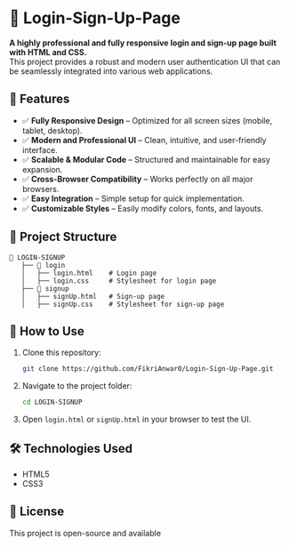 # 🚀 Login-Sign-Up-Page

**A highly professional and fully responsive login and sign-up page built with HTML and CSS.**  
This project provides a robust and modern user authentication UI that can be seamlessly integrated into various web applications.

## 🌟 Features
- ✅ **Fully Responsive Design** – Optimized for all screen sizes (mobile, tablet, desktop).
- ✅ **Modern and Professional UI** – Clean, intuitive, and user-friendly interface.
- ✅ **Scalable & Modular Code** – Structured and maintainable for easy expansion.
- ✅ **Cross-Browser Compatibility** – Works perfectly on all major browsers.
- ✅ **Easy Integration** – Simple setup for quick implementation.
- ✅ **Customizable Styles** – Easily modify colors, fonts, and layouts.

## 📂 Project Structure
```
📁 LOGIN-SIGNUP
   ├── 📂 login
   │   ├── login.html    # Login page
   │   ├── login.css     # Stylesheet for login page
   ├── 📂 signup
   │   ├── signUp.html   # Sign-up page
   │   ├── signUp.css    # Stylesheet for sign-up page
```

## 🎯 How to Use
1. Clone this repository:
   ```bash
   git clone https://github.com/FikriAnwar0/Login-Sign-Up-Page.git
   ```
2. Navigate to the project folder:
   ```bash
   cd LOGIN-SIGNUP
   ```
3. Open `login.html` or `signUp.html` in your browser to test the UI.

## 🛠️ Technologies Used
- HTML5
- CSS3

## 📜 License
This project is open-source and available
